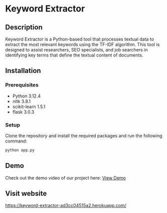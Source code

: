 # Keyword Extractor

## Description
Keyword Extractor is a Python-based tool that processes textual data to extract the most relevant keywords using the TF-IDF algorithm. This tool is designed to assist researchers, SEO specialists, and job searchers in identifying key terms that define the textual content of documents.

## Installation

### Prerequisites
- Python 3.12.4
- nltk 3.8.1
- scikit-learn 1.5.1
- flask 3.0.3

### Setup
Clone the repository and install the required packages and run the following command:
```bash
python app.py
```

## Demo
Check out the demo video of our project here: [View Demo](https://youtu.be/k2NWri70Od0)

## Visit website
https://keyword-extractor-ad3cc04515a2.herokuapp.com/

